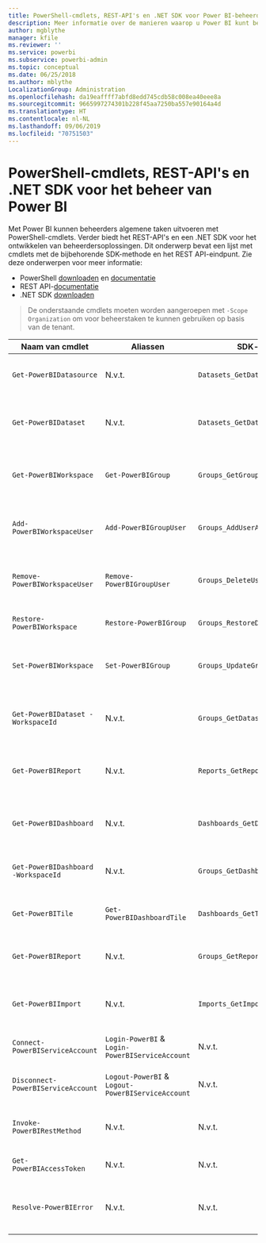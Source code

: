 ```yaml
---
title: PowerShell-cmdlets, REST-API's en .NET SDK voor Power BI-beheerders
description: Meer informatie over de manieren waarop u Power BI kunt beheren via scripts en programmeer-API's.
author: mgblythe
manager: kfile
ms.reviewer: ''
ms.service: powerbi
ms.subservice: powerbi-admin
ms.topic: conceptual
ms.date: 06/25/2018
ms.author: mblythe
LocalizationGroup: Administration
ms.openlocfilehash: da19eaffff7abfd8edd745cdb58c008ea40eee8a
ms.sourcegitcommit: 9665997274301b228f45aa7250ba557e90164a4d
ms.translationtype: HT
ms.contentlocale: nl-NL
ms.lasthandoff: 09/06/2019
ms.locfileid: "70751503"
---
```

# <a name="powershell-cmdlets-rest-apis-and-net-sdk-for-power-bi-administration"></a>PowerShell-cmdlets, REST-API's en .NET SDK voor het beheer van Power BI
Met Power BI kunnen beheerders algemene taken uitvoeren met PowerShell-cmdlets. Verder biedt het REST-API's en een .NET SDK voor het ontwikkelen van beheerdersoplossingen. Dit onderwerp bevat een lijst met cmdlets met de bijbehorende SDK-methode en het REST API-eindpunt. Zie deze onderwerpen voor meer informatie:

- PowerShell [downloaden](https://www.powershellgallery.com/packages/MicrosoftPowerBIMgmt/) en [documentatie](https://docs.microsoft.com/powershell/power-bi/overview?view=powerbi-ps)
- REST API-[documentatie](https://docs.microsoft.com/rest/api/power-bi/admin)
- .NET SDK [downloaden](https://www.nuget.org/packages/Microsoft.PowerBI.Api/)

> De onderstaande cmdlets moeten worden aangeroepen met `-Scope Organization` om voor beheerstaken te kunnen gebruiken op basis van de tenant.

| **Naam van cmdlet** | **Aliassen** | **SDK-methode** | **REST API-eindpunt** | **Beschrijving** |
| --- | --- | --- | --- | --- |
| `Get-PowerBIDatasource` | N.v.t. | `Datasets_GetDataSourcesAsAdmin` | /v1.0/myorg/admin/datasets/{datasetkey}/datasources | Hiermee haalt u de gegevensbronnen voor een bepaalde gegevensset op. |
| `Get-PowerBIDataset` | N.v.t. | `Datasets_GetDatasetsAsAdmin` | /v1.0/myorg/admin/datasets | Hiermee haalt u de volledige lijst met gegevenssets in een Power BI-tenant op. |
| `Get-PowerBIWorkspace` | `Get-PowerBIGroup` | `Groups_GetGroupsAsAdmin` | /v1.0/myorg/admin/groups | Hiermee haalt u de volledige lijst met werkruimten in een Power BI-tenant op. |
| `Add-PowerBIWorkspaceUser` | `Add-PowerBIGroupUser` | `Groups_AddUserAsAdmin` | /v1.0/myorg/admin/groups/{groupId}/users | Hiermee voegt u een gebruiker als lid aan een opgegeven werkruimte toe. |
| `Remove-PowerBIWorkspaceUser` | `Remove-PowerBIGroupUser` | `Groups_DeleteUserAsAdmin` | /v1.0/myorg/admin/groups/{groupId}/users/{user} | Hiermee verwijdert u een gebruiker uit de lijst met leden van de opgegeven werkruimte. |
| `Restore-PowerBIWorkspace` |`Restore-PowerBIGroup` | `Groups_RestoreDeletedGroupAsAdmin` | /v1.0/myorg/admin/groups/{groupId}/restore | Hiermee herstelt u een verwijderde werkruimte. |
| `Set-PowerBIWorkspace` |`Set-PowerBIGroup` | `Groups_UpdateGroupAsAdmin` | /v1.0/myorg/admin/groups/{groupId} | Hiermee werkt u de eigenschappen van een opgegeven werkruimte bij. |
| `Get-PowerBIDataset -WorkspaceId` | N.v.t. | `Groups_GetDatasetsAsAdmin` | /v1.0/myorg/admin/groups/{group\_id}/datasets | Hiermee haalt u de gegevenssets binnen een opgegeven werkruimte op. |
| `Get-PowerBIReport` | N.v.t. | `Reports_GetReportsAsAdmin` | /v1.0/myorg/admin/reports | Hiermee haalt u de volledige lijst met rapporten in een Power BI-tenant op. |
| `Get-PowerBIDashboard` | N.v.t. | `Dashboards_GetDashboardsAsAdmin` | /v1.0/myorg/admin/dashboards | Hiermee haalt u de volledige lijst met dashboards in een Power BI-tenant op. |
| `Get-PowerBIDashboard -WorkspaceId` | N.v.t. | `Groups_GetDashboardsAsAdmin` | /v1.0/myorg/admin/groups/{group\_id}/dashboards | Hiermee haalt u de dashboards binnen een opgegeven werkruimte op. |
| `Get-PowerBITile` | `Get-PowerBIDashboardTile` | `Dashboards_GetTilesAsAdmin` | /v1.0/myorg/admin/dashboards/{dashboard\_id}/tiles | Hiermee haalt u de tegels van een opgegeven dashboard op. |
| `Get-PowerBIReport` | N.v.t. | `Groups_GetReportsAsAdmin` | /v1.0/myorg/admin/groups/{group\_id}/reports | Hiermee haalt u de rapporten binnen een opgegeven werkruimte op. |
| `Get-PowerBIImport` | N.v.t. | `Imports_GetImportsAsAdmin` | /v1.0/myorg/admin/imports | Hiermee haalt u de volledige lijst met importbewerkingen in een Power BI-tenant op. |
| `Connect-PowerBIServiceAccount` | `Login-PowerBI` &  `Login-PowerBIServiceAccount` | N.v.t. | N.v.t. | Meld u aan bij Power BI en start een sessie. |
| `Disconnect-PowerBIServiceAccount` | `Logout-PowerBI` & `Logout-PowerBIServiceAccount` | N.v.t. | N.v.t. | Meld u af bij Power BI en sluit vervolgens de bestaande sessie. |
| `Invoke-PowerBIRestMethod`| N.v.t. | N.v.t. | N.v.t. | Verzend willekeurige REST API-aanroepen naar Power BI. |
| `Get-PowerBIAccessToken`| N.v.t. | N.v.t. | N.v.t. | Verkrijg het Power BI-toegangstoken in een sessie. |
| `Resolve-PowerBIError`| N.v.t. | N.v.t. | N.v.t. | Haal gedetailleerde gegevens over fouten voor mislukte cmdlet- aanroepen op. |
